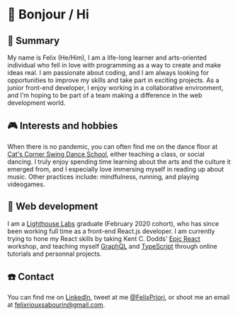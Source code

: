 # :wave: Bonjour / Hi

## :pushpin: Summary

My name is Felix (He/Him), I am a life-long learner and arts-oriented individual who fell in love with programming as a way to create and make ideas real. I am passionate about coding, and I am always looking for opportunities to improve my skills and take part in exciting projects. As a junior front-end developer, I enjoy working in a
collaborative environment, and I'm hoping to be part of a team making a difference in the web development world.

## :video_game: Interests and hobbies

When there is no pandemic, you can often find me on the dance floor at [Cat's Corner Swing Dance School](https://www.catscorner.ca/en/), either teaching a class, or social dancing. I truly enjoy spending time learning about the arts and the culture it emerged from, and I especially love immersing myself in reading up about music. Other practices include: mindfulness, running, and playing videogames.

## :rocket: Web development 

I am a [Lighthouse Labs](https://www.lighthouselabs.ca/) graduate (February 2020 cohort), who has since been working full time as a front-end React.js developer. I am currently trying to hone my React skills by taking Kent C. Dodds' [Epic React](https://epicreact.dev/) workshop, and teaching myself [GraphQL](https://graphql.org/) and [TypeScript](https://www.typescriptlang.org/) through online tutorials and personnal projects.

## :phone: Contact

You can find me on [LinkedIn](https://www.linkedin.com/in/felix-rioux-sabourin/), tweet at me [@FelixPriori](https://twitter.com/FelixPriori), or shoot me an email at felixriouxsabourin@gmail.com.
